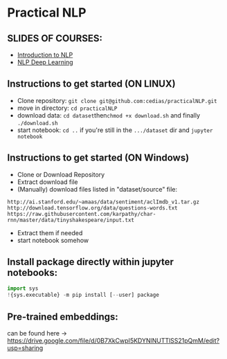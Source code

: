 # Practical NLP

## SLIDES OF COURSES:

- [Introduction to NLP](http://www-connex.lip6.fr/~dias/nlp-intro.pdf)
- [NLP Deep Learning](http://www-connex.lip6.fr/~dias/nlp-deep.pdf)


## Instructions to get started (ON LINUX)

- Clone repository: `git clone git@github.com:cedias/practicalNLP.git`
- move in directory: `cd practicalNLP`
- download data: `cd dataset`then`chmod +x download.sh` and finally `./download.sh`
- start notebook: `cd ..` if you're still in the  `.../dataset` dir and `jupyter notebook`

## Instructions to get started (ON Windows)

- Clone or Download Repository
- Extract download file
- (Manually) download files listed in "dataset/source" file:

```
http://ai.stanford.edu/~amaas/data/sentiment/aclImdb_v1.tar.gz
http://download.tensorflow.org/data/questions-words.txt
https://raw.githubusercontent.com/karpathy/char-rnn/master/data/tinyshakespeare/input.txt
```

- Extract them if needed
- start notebook somehow

##  Install package directly within jupyter notebooks:

```python
import sys
!{sys.executable} -m pip install [--user] package
```
## Pre-trained embeddings:
can be found here -> https://drive.google.com/file/d/0B7XkCwpI5KDYNlNUTTlSS21pQmM/edit?usp=sharing
